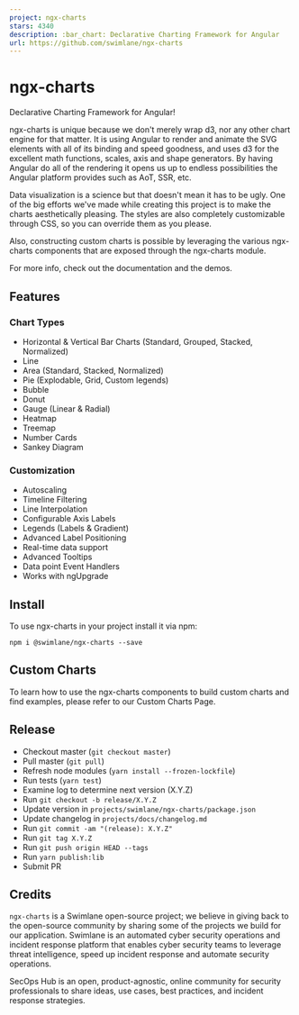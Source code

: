 ```yaml
---
project: ngx-charts
stars: 4340
description: :bar_chart: Declarative Charting Framework for Angular
url: https://github.com/swimlane/ngx-charts
---
```


ngx-charts
==========

Declarative Charting Framework for Angular!

ngx-charts is unique because we don't merely wrap d3, nor any other chart engine for that matter. It is using Angular to render and animate the SVG elements with all of its binding and speed goodness, and uses d3 for the excellent math functions, scales, axis and shape generators. By having Angular do all of the rendering it opens us up to endless possibilities the Angular platform provides such as AoT, SSR, etc.

Data visualization is a science but that doesn't mean it has to be ugly. One of the big efforts we've made while creating this project is to make the charts aesthetically pleasing. The styles are also completely customizable through CSS, so you can override them as you please.

Also, constructing custom charts is possible by leveraging the various ngx-charts components that are exposed through the ngx-charts module.

For more info, check out the documentation and the demos.

Features
--------

### Chart Types

-   Horizontal & Vertical Bar Charts (Standard, Grouped, Stacked, Normalized)
-   Line
-   Area (Standard, Stacked, Normalized)
-   Pie (Explodable, Grid, Custom legends)
-   Bubble
-   Donut
-   Gauge (Linear & Radial)
-   Heatmap
-   Treemap
-   Number Cards
-   Sankey Diagram

### Customization

-   Autoscaling
-   Timeline Filtering
-   Line Interpolation
-   Configurable Axis Labels
-   Legends (Labels & Gradient)
-   Advanced Label Positioning
-   Real-time data support
-   Advanced Tooltips
-   Data point Event Handlers
-   Works with ngUpgrade

Install
-------

To use ngx-charts in your project install it via npm:

```
npm i @swimlane/ngx-charts --save
```

Custom Charts
-------------

To learn how to use the ngx-charts components to build custom charts and find examples, please refer to our Custom Charts Page.

Release
-------

-   Checkout master (`git checkout master`)
-   Pull master (`git pull`)
-   Refresh node modules (`yarn install --frozen-lockfile`)
-   Run tests (`yarn test`)
-   Examine log to determine next version (X.Y.Z)
-   Run `git checkout -b release/X.Y.Z`
-   Update version in `projects/swimlane/ngx-charts/package.json`
-   Update changelog in `projects/docs/changelog.md`
-   Run `git commit -am "(release): X.Y.Z"`
-   Run `git tag X.Y.Z`
-   Run `git push origin HEAD --tags`
-   Run `yarn publish:lib`
-   Submit PR

Credits
-------

`ngx-charts` is a Swimlane open-source project; we believe in giving back to the open-source community by sharing some of the projects we build for our application. Swimlane is an automated cyber security operations and incident response platform that enables cyber security teams to leverage threat intelligence, speed up incident response and automate security operations.

SecOps Hub is an open, product-agnostic, online community for security professionals to share ideas, use cases, best practices, and incident response strategies.
